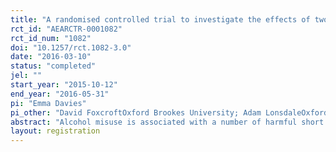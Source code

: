 ```yaml
---
title: "A randomised controlled trial to investigate the effects of two personalised digital interventions on alcohol risky drinking and alcohol related harms in young people "
rct_id: "AEARCTR-0001082"
rct_id_num: "1082"
doi: "10.1257/rct.1082-3.0"
date: "2016-03-10"
status: "completed"
jel: ""
start_year: "2015-10-12"
end_year: "2016-05-31"
pi: "Emma Davies"
pi_other: "David FoxcroftOxford Brookes University; Adam LonsdaleOxford Brookes University"
abstract: "Alcohol misuse is associated with a number of harmful short and long term consequences for young people. Health campaigns that aim to educate people about these risks are often ineffective, possibly because consequences may be felt too far in the future, or they fail to account for the determinants of drinking for young people.  However, social image and reputation may be important concerns for young people (Gerrard et al, 2008).  Therefore, a focus on short term social consequences, rather than long term harms may be more appropriate in this population.  This study aims to explore the potential of two online interventions to reduce risky drinking and alcohol related harms in young people compared to controls.  Participants will be young people aged 18-30 who identify as drinking alcohol.  They will complete baseline measures about their drinking behaviours and psychological factors including measures of public and private self-consciousness and prototype perceptions.  They will then be randomised to one of four groups, two interventions and two control groups.  Four weeks later they will complete follow up measures.  Furthermore we will interview approximately 25 people to explore their views about the online interventions.  "
layout: registration
---
```


